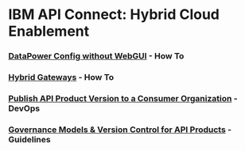 # IBM API Connect: Hybrid Cloud Enablement    



### [DataPower Config without WebGUI](./docs-and-tools/datapower-config/README.md) - How To   

### [Hybrid Gateways](./docs-and-tools/hybrid-gwy/README.md) - How To  

### [Publish API Product Version to a Consumer Organization](./docs-and-tools/dev-ops/README.md) - DevOps  

### [Governance Models & Version Control for API Products](./docs-and-tools/governance/README.md) - Guidelines   
